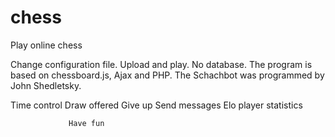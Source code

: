 chess
=====

Play online chess

Change configuration file.
Upload and play.
No database. The program is based on chessboard.js, Ajax and PHP.
The Schachbot was programmed by John Shedletsky.

Time control
Draw offered
Give up
Send messages
Elo player statistics
                 
                 Have fun
